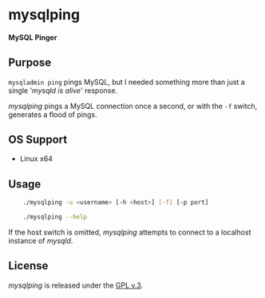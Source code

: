 
# mysqlping

#### MySQL Pinger


## Purpose

`mysqladmin ping` pings MySQL, but I needed something more than just a single '*mysqld is alive*' response.

*mysqlping* pings a MySQL connection once a second, or with the `-f` switch, generates a flood of pings.


## OS Support

+ Linux x64


## Usage

```bash
    ./mysqlping -u <username> [-h <host>] [-f] [-p port]

    ./mysqlping --help
```

If the host switch is omitted, *mysqlping* attempts to connect to a localhost instance of *mysqld*.


## License

*mysqlping* is released under the [GPL v.3](https://www.gnu.org/licenses/gpl-3.0.html).
